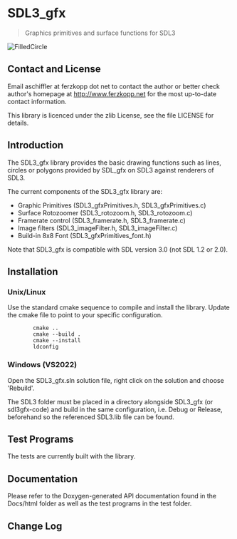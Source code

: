 # SDL3_gfx
> Graphics primitives and surface functions for SDL3

![FilledCircle](https://github.com/user-attachments/assets/7c848ff5-cd66-4c56-b655-0684fffed826)

## Contact and License

Email aschiffler at ferzkopp dot net to contact the author 
or better check author's homepage at http://www.ferzkopp.net 
for the most up-to-date contact information.

This library is licenced under the zlib License, see the file LICENSE for details. 


## Introduction

The SDL3_gfx library provides the basic drawing functions such as lines,
circles or polygons provided by SDL_gfx on SDL3 against renderers of SDL3.

The current components of the SDL3_gfx library are:
- Graphic Primitives (SDL3_gfxPrimitives.h, SDL3_gfxPrimitives.c)
- Surface Rotozoomer (SDL3_rotozoom.h, SDL3_rotozoom.c)
- Framerate control (SDL3_framerate.h, SDL3_framerate.c)
- Image filters (SDL3_imageFilter.h, SDL3_imageFilter.c)
- Build-in 8x8 Font (SDL3_gfxPrimitives_font.h)

Note that SDL3_gfx is compatible with SDL version 3.0 (not SDL 1.2 or 2.0).

## Installation

### Unix/Linux

Use the standard cmake sequence to compile and install the library.
Update the cmake file to point to your specific configuration.
```
        cmake ..
        cmake --build .
        cmake --install
        ldconfig
```

### Windows (VS2022)

Open the SDL3_gfx.sln solution file, right click on the solution and choose 'Rebuild'.

The SDL3 folder must be placed in a directory alongside SDL3_gfx (or sdl3gfx-code) and build in the same configuration, i.e. Debug or Release, beforehand so the referenced SDL3.lib file can be found.

## Test Programs

The tests are currently built with the library.

## Documentation

Please refer to the Doxygen-generated API documentation found in the
Docs/html folder as well as the test programs in the test folder.

## Change Log

```ChangeLog
```

